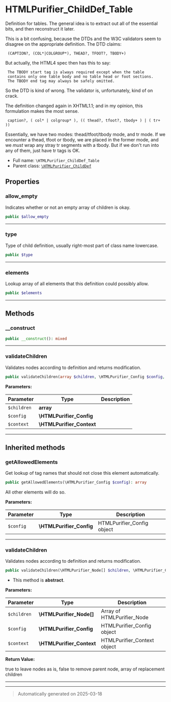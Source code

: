 
# HTMLPurifier_ChildDef_Table

Definition for tables.  The general idea is to extract out all of the
essential bits, and then reconstruct it later.

This is a bit confusing, because the DTDs and the W3C
validators seem to disagree on the appropriate definition. The
DTD claims:

     (CAPTION?, (COL*|COLGROUP*), THEAD?, TFOOT?, TBODY+)

But actually, the HTML4 spec then has this to say:

     The TBODY start tag is always required except when the table
     contains only one table body and no table head or foot sections.
     The TBODY end tag may always be safely omitted.

So the DTD is kind of wrong.  The validator is, unfortunately, kind
of on crack.

The definition changed again in XHTML1.1; and in my opinion, this
formulation makes the most sense.

     caption?, ( col* | colgroup* ), (( thead?, tfoot?, tbody+ ) | ( tr+ ))

Essentially, we have two modes: thead/tfoot/tbody mode, and tr mode.
If we encounter a thead, tfoot or tbody, we are placed in the former
mode, and we *must* wrap any stray tr segments with a tbody. But if
we don't run into any of them, just have tr tags is OK.

* Full name: `\HTMLPurifier_ChildDef_Table`
* Parent class: [`\HTMLPurifier_ChildDef`](./HTMLPurifier_ChildDef.md)



## Properties


### allow_empty

Indicates whether or not an empty array of children is okay.

```php
public $allow_empty
```






***

### type

Type of child definition, usually right-most part of class name lowercase.

```php
public $type
```






***

### elements

Lookup array of all elements that this definition could possibly allow.

```php
public $elements
```






***

## Methods


### __construct



```php
public __construct(): mixed
```












***

### validateChildren

Validates nodes according to definition and returns modification.

```php
public validateChildren(array $children, \HTMLPurifier_Config $config, \HTMLPurifier_Context $context): array
```








**Parameters:**

| Parameter | Type | Description |
|-----------|------|-------------|
| `$children` | **array** |  |
| `$config` | **\HTMLPurifier_Config** |  |
| `$context` | **\HTMLPurifier_Context** |  |





***


## Inherited methods


### getAllowedElements

Get lookup of tag names that should not close this element automatically.

```php
public getAllowedElements(\HTMLPurifier_Config $config): array
```

All other elements will do so.






**Parameters:**

| Parameter | Type | Description |
|-----------|------|-------------|
| `$config` | **\HTMLPurifier_Config** | HTMLPurifier_Config object |





***

### validateChildren

Validates nodes according to definition and returns modification.

```php
public validateChildren(\HTMLPurifier_Node[] $children, \HTMLPurifier_Config $config, \HTMLPurifier_Context $context): bool|array
```




* This method is **abstract**.



**Parameters:**

| Parameter | Type | Description |
|-----------|------|-------------|
| `$children` | **\HTMLPurifier_Node[]** | Array of HTMLPurifier_Node |
| `$config` | **\HTMLPurifier_Config** | HTMLPurifier_Config object |
| `$context` | **\HTMLPurifier_Context** | HTMLPurifier_Context object |


**Return Value:**

true to leave nodes as is, false to remove parent node, array of replacement children




***


***
> Automatically generated on 2025-03-18
